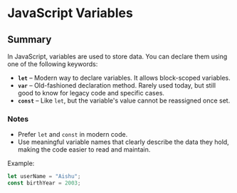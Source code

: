 # JavaScript Variables

## Summary

In JavaScript, variables are used to store data. You can declare them using one of the following keywords:

- **`let`** – Modern way to declare variables. It allows block-scoped variables.
- **`var`** – Old-fashioned declaration method. Rarely used today, but still good to know for legacy code and specific cases.
- **`const`** – Like `let`, but the variable's value cannot be reassigned once set.

### Notes

- Prefer `let` and `const` in modern code.
- Use meaningful variable names that clearly describe the data they hold, making the code easier to read and maintain.

Example:

```javascript
let userName = "Aishu";
const birthYear = 2003;
